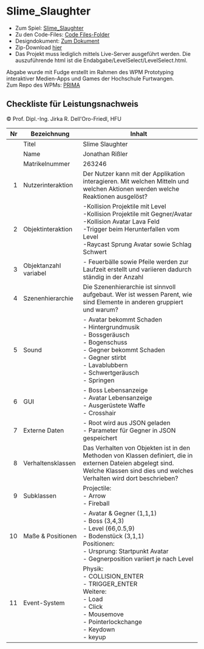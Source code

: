 # Slime_Slaughter

- Zum Spiel: [Slime_Slaughter](https://jonnyre.github.io/Slime_Slaughter/Code/Endabgabe/LevelSelect/LevelSelect.html)<br/>
- Zu den Code-Files: [Code Files-Folder](https://github.com/Jonnyre/Slime_Slaughter/tree/main/Code)<br/>
- Designdokument: [Zum Dokument](https://github.com/Jonnyre/Slime_Slaughter/blob/main/Designdokument.pdf)<br/>
- Zip-Download [hier](https://github.com/Jonnyre/Slime_Slaughter/blob/main/Slime_Slaughter.zip)
- Das Projekt muss lediglich mittels Live-Server ausgeführt werden. Die auszuführende html ist die Endabgabe/LevelSelect/LevelSelect.html.

Abgabe wurde mit Fudge erstellt im Rahmen des WPM Prototyping interaktiver Medien-Apps und Games der Hochschule Furtwangen.<br/>
Zum Repo des WPMs: [PRIMA](https://github.com/JirkaDellOro/Prima)

## Checkliste für Leistungsnachweis
© Prof. Dipl.-Ing. Jirka R. Dell'Oro-Friedl, HFU

| Nr | Bezeichnung           | Inhalt                                                                                                                                                                                                                                                                         |
|---:|-----------------------|--------------------------------------------------------------------------------------------------------------------------------------------------------------------------------------------------------------------------------------------------------------------------------|
|    | Titel                 | Slime Slaughter
|    | Name                  | Jonathan Rißler
|    | Matrikelnummer        | 263246
|  1 | Nutzerinteraktion     | Der Nutzer kann mit der Applikation interagieren. Mit welchen Mitteln und welchen Aktionen werden welche Reaktionen ausgelöst?                                                                                                                                                 |
|  2 | Objektinteraktion     | -Kollision Projektile mit Level <br> -Kollision Projektile mit Gegner/Avatar <br> -Kollision Avatar Lava Feld <br> -Trigger beim Herunterfallen vom Level <br> -Raycast Sprung Avatar sowie Schlag Schwert<br>  |
|  3 | Objektanzahl variabel | - Feuerbälle sowie Pfeile werden zur Laufzeit erstellt und variieren dadurch ständig in der Anzahl  |
|  4 | Szenenhierarchie      | Die Szenenhierarchie ist sinnvoll aufgebaut. Wer ist wessen Parent, wie sind Elemente in anderen gruppiert und warum?                                                                                                                                                         |
|  5 | Sound                 | - Avatar bekommt Schaden <br> - Hintergrundmusik <br> - Bossgeräusch <br> - Bogenschuss <br> - Gegner bekommt Schaden <br> - Gegner stirbt <br> - Lavablubbern <br> - Schwertgeräusch <br> - Springen  |
|  6 | GUI                   | - Boss Lebensanzeige <br> - Avatar Lebensanzeige <br> - Ausgerüstete Waffe <br> - Crosshair  |
|  7 | Externe Daten         | - Root wird aus JSON geladen <br> - Parameter für Gegner in JSON gespeichert  |
|  8 | Verhaltensklassen     | Das Verhalten von Objekten ist in den Methoden von Klassen definiert, die in externen Dateien abgelegt sind. Welche Klassen sind dies und welches Verhalten wird dort beschrieben?                                                                                         |
|  9 | Subklassen            | Projectile: <br> - Arrow <br> - Fireball  |
| 10 | Maße & Positionen     | - Avatar & Gegner (1,1,1) <br> - Boss (3,4,3) <br> - Level (66,0.5,9) <br> - Bodenstück (3,1,1) <br> Positionen: <br> - Ursprung: Startpunkt Avatar <br> - Gegnerposition variiert je nach Level  |
| 11 | Event-System          | Physik: <br> - COLLISION_ENTER <br> - TRIGGER_ENTER <br> Weitere: <br> - Load <br> - Click <br> - Mousemove <br> - Pointerlockchange <br> - Keydown <br> - keyup  |
